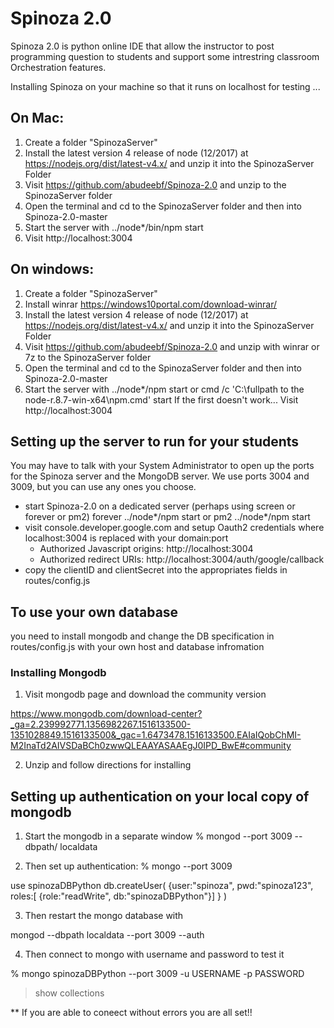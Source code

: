 

# Spinoza 2.0
Spinoza 2.0 is python online IDE that allow the instructor to post programming question to students and support some intrestring classroom Orchestration features.


Installing Spinoza on your machine so that it runs on localhost for testing ...

## On Mac:
1. Create a folder "SpinozaServer"
2. Install the latest version 4 release of node (12/2017) at https://nodejs.org/dist/latest-v4.x/ and unzip it into the SpinozaServer Folder
3. Visit https://github.com/abudeebf/Spinoza-2.0  and unzip to the SpinozaServer folder
4. Open the terminal and cd to the SpinozaServer folder and then into Spinoza-2.0-master
5. Start the server with ../node*/bin/npm start
6. Visit http://localhost:3004 

## On windows:
1. Create a folder "SpinozaServer"
2. Install winrar https://windows10portal.com/download-winrar/
3. Install the latest version 4 release of node (12/2017) at https://nodejs.org/dist/latest-v4.x/ and unzip it into the SpinozaServer Folder
4. Visit https://github.com/abudeebf/Spinoza-2.0  and unzip with winrar or 7z to the SpinozaServer folder
5. Open the terminal and cd to the SpinozaServer folder and then into Spinoza-2.0-master
6. Start the server with ../node*/npm start
 or
cmd /c 'C:\fullpath to the node-r.8.7-win-x64\npm.cmd'   start
If the first doesn't work...
Visit http://localhost:3004 

## Setting up the server to run for your students
You may have to talk with your System Administrator to open up the ports for the Spinoza server and the MongoDB server. We use ports 3004 and 3009, but you can use any ones you choose.
* start Spinoza-2.0 on a dedicated server (perhaps using screen or forever or pm2)
 forever ../node*/npm start
 or
 pm2 ../node*/npm start
* visit console.developer.google.com and setup Oauth2 credentials where localhost:3004 is replaced with your domain:port 
  * Authorized Javascript origins: http://localhost:3004
  * Authorized redirect URIs: http://localhost:3004/auth/google/callback
* copy the clientID and clientSecret into the appropriates fields in routes/config.js 




## To use your own database 
you need to install mongodb and change the DB specification in routes/config.js with your own host and database infromation
### Installing Mongodb
1. Visit mongodb page and download the community version

https://www.mongodb.com/download-center?_ga=2.239992771.1356982267.1516133500-1351028849.1516133500&_gac=1.6473478.1516133500.EAIaIQobChMI-M2InaTd2AIVSDaBCh0zwwQLEAAYASAAEgJ0IPD_BwE#community

2. Unzip and follow directions for installing
## Setting up authentication on your local copy of mongodb

1. Start the mongodb in a separate window
% mongod --port 3009 --dbpath/ localdata

2. Then set up authentication:
% mongo --port 3009

use spinozaDBPython
db.createUser(
    {user:"spinoza", 
     pwd:"spinoza123", 
     roles:[ {role:"readWrite", db:"spinozaDBPython"}]
    }
)

3. Then restart the mongo database with
 
 mongod --dbpath localdata --port 3009 --auth 
 
4. Then connect to mongo with username and password to test it

% mongo spinozaDBPython --port 3009 -u USERNAME -p PASSWORD
 > show collections
 
** If you are able to coneect without errors you are all set!!








